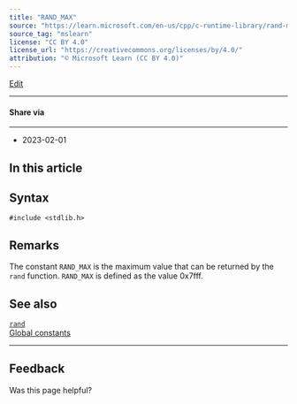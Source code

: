 ```yaml
---
title: "RAND_MAX"
source: "https://learn.microsoft.com/en-us/cpp/c-runtime-library/rand-max?view=msvc-170"
source_tag: "mslearn"
license: "CC BY 4.0"
license_url: "https://creativecommons.org/licenses/by/4.0/"
attribution: "© Microsoft Learn (CC BY 4.0)"
---
```

[Edit](https://github.com/MicrosoftDocs/cpp-docs/blob/main/docs/c-runtime-library/rand-max.md)

* * *

#### Share via

* * *

*   2023-02-01

## In this article

## Syntax

```
#include <stdlib.h>
```

## Remarks

The constant `RAND_MAX` is the maximum value that can be returned by the `rand` function. `RAND_MAX` is defined as the value 0x7fff.

## See also

[`rand`](https://learn.microsoft.com/en-us/cpp/c-runtime-library/reference/rand?view=msvc-170)  
[Global constants](https://learn.microsoft.com/en-us/cpp/c-runtime-library/global-constants?view=msvc-170)

* * *

## Feedback

Was this page helpful?